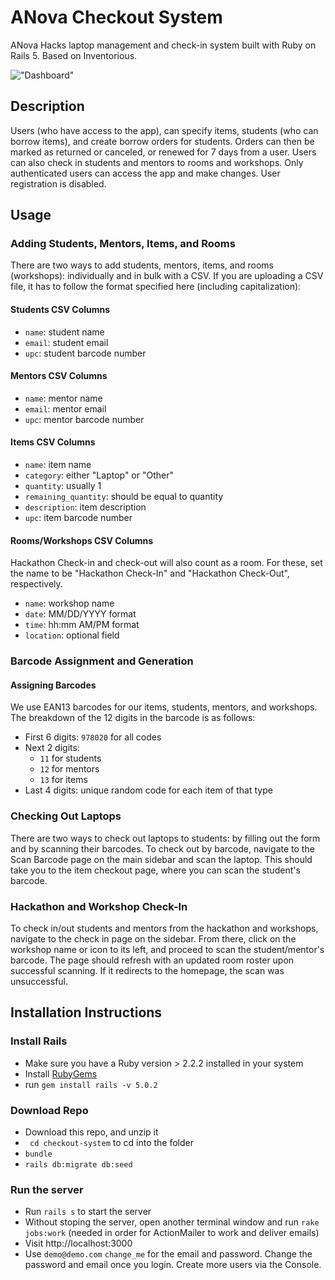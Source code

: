 # ANova Checkout System

ANova Hacks laptop management and check-in system built with Ruby on Rails 5. Based on Inventorious.

!["Dashboard"](https://github.com/zmitzie/inventorious/blob/master/dashboard_screenshot.png "Dashboard")

## Description
Users (who have access to the app), can specify items, students (who can borrow items), and create borrow orders for students. Orders can then be marked as returned or canceled, or renewed for 7 days from a user. Users can also check in students and mentors to rooms and workshops. Only authenticated users can access the app and make changes. User registration is disabled.

## Usage

### Adding Students, Mentors, Items, and Rooms
There are two ways to add students, mentors, items, and rooms (workshops): individually and in bulk with a CSV. If you are uploading a CSV file, it has to follow the format specified here (including capitalization):

#### Students CSV Columns
* `name`: student name
* `email`: student email
* `upc`: student barcode number

#### Mentors CSV Columns
* `name`: mentor name
* `email`: mentor email
* `upc`: mentor barcode number

#### Items CSV Columns
* `name`: item name
* `category`: either "Laptop" or "Other"
* `quantity`: usually 1
* `remaining_quantity`: should be equal to quantity
* `description`: item description
* `upc`: item barcode number

#### Rooms/Workshops CSV Columns
Hackathon Check-in and check-out will also count as a room. For these, set the name to be "Hackathon Check-In" and "Hackathon Check-Out", respectively.
* `name`: workshop name
* `date`: MM/DD/YYYY format
* `time`: hh:mm AM/PM format
* `location`: optional field

### Barcode Assignment and Generation

#### Assigning Barcodes
We use EAN13 barcodes for our items, students, mentors, and workshops. The breakdown of the 12 digits in the barcode is as follows:
* First 6 digits: `978020` for all codes
* Next 2 digits:
  * `11` for students
  * `12` for mentors
  * `13` for items
* Last 4 digits: unique random code for each item of that type

### Checking Out Laptops
There are two ways to check out laptops to students: by filling out the form and by scanning their barcodes. To check out by barcode, navigate to the Scan Barcode page on the main sidebar and scan the laptop. This should take you to the item checkout page, where you can scan the student's barcode.

### Hackathon and Workshop Check-In
To check in/out students and mentors from the hackathon and workshops, navigate to the check in page on the sidebar. From there, click on the workshop name or icon to its left, and proceed to scan the student/mentor's barcode. The page should refresh with an updated room roster upon successful scanning. If it redirects to the homepage, the scan was unsuccessful.

## Installation Instructions

### Install Rails

* Make sure you have a Ruby version > 2.2.2 installed in your system
* Install [RubyGems](https://rubygems.org/pages/download)
* run ```gem install rails -v 5.0.2```

### Download Repo

* Download this repo, and unzip it
* ``` cd checkout-system``` to cd into the folder
* ``` bundle ```
* ``` rails db:migrate db:seed ```

### Run the server
* Run ```rails s``` to start the server
* Without stoping the server, open another terminal window and run ```rake jobs:work``` (needed in order for ActionMailer to work and deliver emails)
* Visit http://localhost:3000
* Use ```demo@demo.com```  ```change_me``` for the email and password. Change the password and email once you login. Create more users via the Console.
